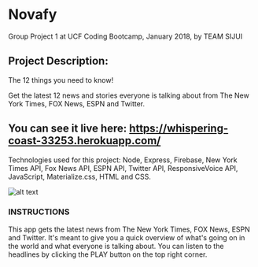 # Novafy

Group Project 1 at UCF Coding Bootcamp, January 2018, by TEAM SIJUI

## Project Description: 

The 12 things you need to know!

Get the latest 12 news and stories everyone is talking about from The New York Times, FOX News, ESPN and Twitter.

## You can see it live here: https://whispering-coast-33253.herokuapp.com/

Technologies used for this project: Node, Express, Firebase, New York Times API, Fox News API, ESPN API, Twitter API, ResponsiveVoice API, JavaScript, Materialize.css, HTML and CSS.

![alt text][screenshot]

[screenshot]: https://github.com/jpdevspace/LatestNews_Node/blob/master/public/assets/imgs/screenshot.png "App Screenshot"

### INSTRUCTIONS

This app gets the latest news from The New York Times, FOX News, ESPN and Twitter. It's meant to give you a quick overview of what's going on in the world and what everyone is talking about. You can listen to the headlines by clicking the PLAY button on the top right corner.

